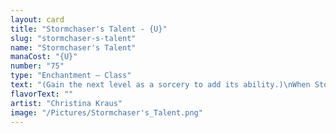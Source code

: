 ```yaml
---
layout: card
title: "Stormchaser's Talent - {U}"
slug: "stormchaser-s-talent"
name: "Stormchaser's Talent"
manaCost: "{U}"
number: "75"
type: "Enchantment — Class"
text: "(Gain the next level as a sorcery to add its ability.)\nWhen Stormchaser's Talent enters, create a 1/1 blue and red Otter creature token with prowess.\n{3}{U}: Level 2\nWhen this Class becomes level 2, return target instant or sorcery card from your graveyard to your hand.\n{5}{U}: Level 3\nWhenever you cast an instant or sorcery spell, create a 1/1 blue and red Otter creature token with prowess."
flavorText: ""
artist: "Christina Kraus"
image: "/Pictures/Stormchaser's_Talent.png"
---
```


